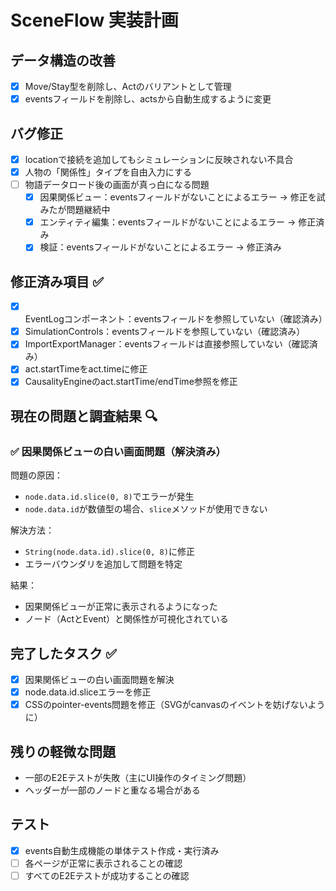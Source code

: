# SceneFlow 実装計画

## データ構造の改善

- [x] Move/Stay型を削除し、Actのバリアントとして管理
- [x] eventsフィールドを削除し、actsから自動生成するように変更

## バグ修正

- [x] locationで接続を追加してもシミュレーションに反映されない不具合
- [x] 人物の「関係性」タイプを自由入力にする
- [ ] 物語データロード後の画面が真っ白になる問題
  - [x] 因果関係ビュー：eventsフィールドがないことによるエラー → 修正を試みたが問題継続中
  - [x] エンティティ編集：eventsフィールドがないことによるエラー → 修正済み
  - [x] 検証：eventsフィールドがないことによるエラー → 修正済み

## 修正済み項目 ✅

- [x] EventLogコンポーネント：eventsフィールドを参照していない（確認済み）
- [x] SimulationControls：eventsフィールドを参照していない（確認済み）
- [x] ImportExportManager：eventsフィールドは直接参照していない（確認済み）
- [x] act.startTimeをact.timeに修正
- [x] CausalityEngineのact.startTime/endTime参照を修正

## 現在の問題と調査結果 🔍

### ✅ 因果関係ビューの白い画面問題（解決済み）
問題の原因：
- `node.data.id.slice(0, 8)`でエラーが発生
- `node.data.id`が数値型の場合、`slice`メソッドが使用できない

解決方法：
- `String(node.data.id).slice(0, 8)`に修正
- エラーバウンダリを追加して問題を特定

結果：
- 因果関係ビューが正常に表示されるようになった
- ノード（ActとEvent）と関係性が可視化されている

## 完了したタスク ✅

- [x] 因果関係ビューの白い画面問題を解決
- [x] node.data.id.sliceエラーを修正
- [x] CSSのpointer-events問題を修正（SVGがcanvasのイベントを妨げないように）

## 残りの軽微な問題

- 一部のE2Eテストが失敗（主にUI操作のタイミング問題）
- ヘッダーが一部のノードと重なる場合がある

## テスト

- [x] events自動生成機能の単体テスト作成・実行済み
- [ ] 各ページが正常に表示されることの確認
- [ ] すべてのE2Eテストが成功することの確認
